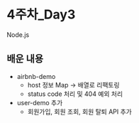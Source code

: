 # 4주차_Day3
Node.js

## 배운 내용
- airbnb-demo
    - host 정보 Map -> 배열로 리팩토링
    - status code 처리 및 404 예외 처리
- user-demo 추가
    - 회원가입, 회원 조회, 회원 탈퇴 API 추가